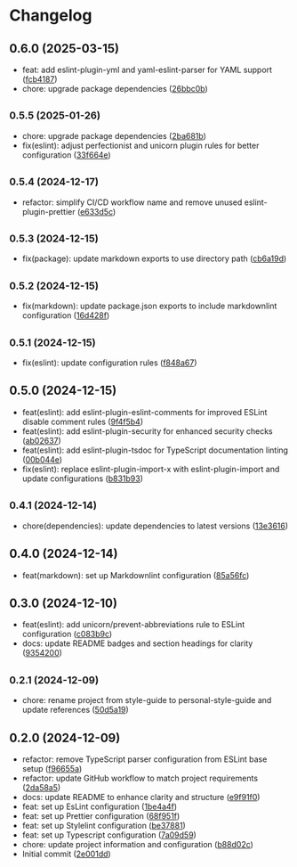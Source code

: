# Changelog

## 0.6.0 (2025-03-15)

- feat: add eslint-plugin-yml and yaml-eslint-parser for YAML support ([fcb4187](https://github.com/fvena/personal-style-guide/commit/fcb4187))
- chore: upgrade package dependencies ([26bbc0b](https://github.com/fvena/personal-style-guide/commit/26bbc0b))

## <small>0.5.5 (2025-01-26)</small>

- chore: upgrade package dependencies ([2ba681b](https://github.com/fvena/personal-style-guide/commit/2ba681b))
- fix(eslint): adjust perfectionist and unicorn plugin rules for better configuration ([33f664e](https://github.com/fvena/personal-style-guide/commit/33f664e))

## <small>0.5.4 (2024-12-17)</small>

- refactor: simplify CI/CD workflow name and remove unused eslint-plugin-prettier ([e633d5c](https://github.com/fvena/personal-style-guide/commit/e633d5c))

## <small>0.5.3 (2024-12-15)</small>

- fix(package): update markdown exports to use directory path ([cb6a19d](https://github.com/fvena/personal-style-guide/commit/cb6a19d))

## <small>0.5.2 (2024-12-15)</small>

- fix(markdown): update package.json exports to include markdownlint configuration ([16d428f](https://github.com/fvena/personal-style-guide/commit/16d428f))

## <small>0.5.1 (2024-12-15)</small>

- fix(eslint): update configuration rules ([f848a67](https://github.com/fvena/personal-style-guide/commit/f848a67))

## 0.5.0 (2024-12-15)

- feat(eslint): add eslint-plugin-eslint-comments for improved ESLint disable comment rules ([9f4f5b4](https://github.com/fvena/personal-style-guide/commit/9f4f5b4))
- feat(eslint): add eslint-plugin-security for enhanced security checks ([ab02637](https://github.com/fvena/personal-style-guide/commit/ab02637))
- feat(eslint): add eslint-plugin-tsdoc for TypeScript documentation linting ([00b044e](https://github.com/fvena/personal-style-guide/commit/00b044e))
- fix(eslint): replace eslint-plugin-import-x with eslint-plugin-import and update configurations ([b831b93](https://github.com/fvena/personal-style-guide/commit/b831b93))

## <small>0.4.1 (2024-12-14)</small>

- chore(dependencies): update dependencies to latest versions ([13e3616](https://github.com/fvena/personal-style-guide/commit/13e3616))

## 0.4.0 (2024-12-14)

- feat(markdown): set up Markdownlint configuration ([85a56fc](https://github.com/fvena/personal-style-guide/commit/85a56fc))

## 0.3.0 (2024-12-10)

- feat(eslint): add unicorn/prevent-abbreviations rule to ESLint configuration ([c083b9c](https://github.com/fvena/personal-style-guide/commit/c083b9c))
- docs: update README badges and section headings for clarity ([9354200](https://github.com/fvena/personal-style-guide/commit/9354200))

## <small>0.2.1 (2024-12-09)</small>

- chore: rename project from style-guide to personal-style-guide and update references ([50d5a19](https://github.com/fvena/personal-style-guide/commit/50d5a19))

## 0.2.0 (2024-12-09)

- refactor: remove TypeScript parser configuration from ESLint base setup ([f96655a](https://github.com/fvena/personal-style-guide/commit/f96655a))
- refactor: update GitHub workflow to match project requirements ([2da58a5](https://github.com/fvena/personal-style-guide/commit/2da58a5))
- docs: update README to enhance clarity and structure ([e9f91f0](https://github.com/fvena/personal-style-guide/commit/e9f91f0))
- feat: set up EsLint configuration ([1be4a4f](https://github.com/fvena/personal-style-guide/commit/1be4a4f))
- feat: set up Prettier configuration ([68f951f](https://github.com/fvena/personal-style-guide/commit/68f951f))
- feat: set up Stylelint configuration ([be37881](https://github.com/fvena/personal-style-guide/commit/be37881))
- feat: set up Typescript configuration ([7a09d59](https://github.com/fvena/personal-style-guide/commit/7a09d59))
- chore: update project information and configuration ([b88d02c](https://github.com/fvena/personal-style-guide/commit/b88d02c))
- Initial commit ([2e001dd](https://github.com/fvena/personal-style-guide/commit/2e001dd))
